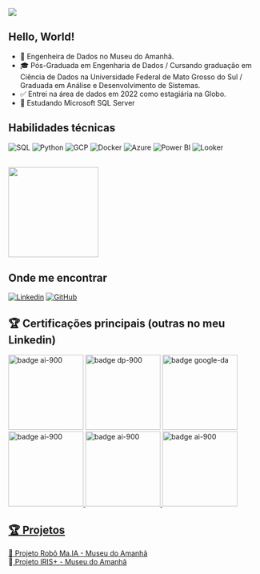 ![](https://komarev.com/ghpvc/?username=chandrasantos&color=006bed)

## Hello, World!
- 💼 Engenheira de Dados no Museu do Amanhã.
- 🎓 Pós-Graduada em Engenharia de Dados / Cursando graduação em Ciência de Dados na Universidade Federal de Mato Grosso do Sul / Graduada em Análise e Desenvolvimento de Sistemas.
- ✅ Entrei na área de dados em 2022 como estagiária na Globo.
- 🌱 Estudando Microsoft SQL Server

## Habilidades técnicas

![SQL](https://img.icons8.com/?size=100&id=13406&format=png&color=000000)
![Python](https://img.icons8.com/?size=100&id=13441&format=png&color=000000)
![GCP](https://img.icons8.com/?size=100&id=WHRLQdbEXQ16&format=png&color=000000)
![Docker](https://img.icons8.com/?size=100&id=zFAYIdFZlGxP&format=png&color=000000)
![Azure](https://img.icons8.com/?size=100&id=VLKafOkk3sBX&format=png&color=000000)
![Power BI](https://img.icons8.com/?size=100&id=qYfwpsRXEcpc&format=png&color=000000)
![Looker](https://img.icons8.com/?size=100&id=SruJhzn0nnLl&format=png&color=000000)

<br/>

<a href="https://github.com/iuricode" title="Perfil da Chandra">
  <img height="180em" src="https://github-readme-stats.vercel.app/api?username=chandrasantos&theme=dracula&show_icons=true" />
</a>

## Onde me encontrar

[![Linkedin](https://img.shields.io/badge/-chandrasantos-blue?style=flat-square&logo=Linkedin&logoColor=white&link=LINK-DO-SEU-LINKEDIN)](https://www.linkedin.com/in/chandrasantos/)
[![GitHub](https://img.shields.io/github/followers/chandrasantos?label=follow&style=social)](https://github.com/chandrasantos/)









## 🏆 Certificações principais (outras no meu Linkedin) 
<a href="https://www.credly.com/badges/1b876871-7c6f-413a-a63b-27ebf8b2f58f/public_url"><img src="https://images.credly.com/size/340x340/images/4136ced8-75d5-4afb-8677-40b6236e2672/azure-ai-fundamentals-600x600.png" alt="badge ai-900" width="150px" text-align="center"></a>
<a href="https://www.credly.com/badges/236d3d66-ac01-493b-be58-3f67b1e6f29c/public_url"><img src="https://images.credly.com/size/340x340/images/70eb1e3f-d4de-4377-a062-b20fb29594ea/azure-data-fundamentals-600x600.png" alt="badge dp-900" width="150px" text-align="center"></a>
<a href="https://www.credly.com/earner/earned/badge/18e963fc-2dc6-411b-8c42-eca677fce71b"><img src="https://images.credly.com/size/340x340/images/975f4562-83b7-4652-9cd8-4490a68441be/image.png" alt="badge google-da" width="150px" text-align="center"></a>
<a href="https://www.credly.com/earner/earned/badge/6b6f134d-1d52-4f3a-97e8-cbbccd3f8201"><img src="https://images.credly.com/size/340x340/images/d6f49507-e2f2-4c97-bcfb-c83c207b8a5c/image.png" alt="badge ai-900" width="150px" text-align="center">
</a>
<a href="https://www.credly.com/badges/7469472c-c30a-46ab-a459-8d98173a50fb/public_url"><img src="https://images.credly.com/size/340x340/images/9a13a2d2-c007-4260-81bd-bf5d1ffb9223/image.png" alt="badge ai-900" width="150px" text-align="center">
</a>
<a href="https://www.credly.com/earner/earned/badge/dbaac548-1fe3-42ff-abd3-c4cceb217b11"><img src="https://images.credly.com/size/340x340/images/c5d44d75-9370-43fa-92a6-63e48bb6564f/62056_badges_EducationTraining_Learn_Programming.png" alt="badge ai-900" width="150px" text-align="center"> 


## 🏆 Projetos
📌<a href="https://www.linkedin.com/feed/update/urn:li:activity:7258154689744044032/?updateEntityUrn=urn%3Ali%3Afs_feedUpdate%3A%28V2%2Curn%3Ali%3Aactivity%3A7258154689744044032%29" target="_blank"> Projeto Robô Ma.IA - Museu do Amanhã </a>
<br>
📌<a href="https://www.terra.com.br/byte/ibm-e-museu-do-amanha-lancam-experiencia-pioneira-em-inteligencia-artificial,4ac8812bf6a487397ce7d67cfdd04a698wvjj4r4.html#google_vignette" target="_blank"> Projeto IRIS+ - Museu do Amanhã </a>

